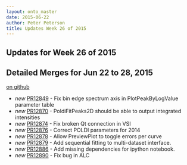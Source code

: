 ```yaml
---
layout: onto_master
date: 2015-06-22
author: Peter Peterson
title: Updates Week 26 of 2015
---
```

Updates for Week 26 of 2015
---------------------------

Detailed Merges for Jun 22 to 28, 2015
--------------------------------------
[on github](https://github.com/mantidproject/mantid/pulls?q=is%3Apr+merged%3A2015-06-23..2015-06-28)

* *new* [PR12849](https://github.com/mantidproject/mantid/pull/12849) - Fix bin edge spectrum axis in PlotPeakByLogValue parameter table
* *new* [PR12870](https://github.com/mantidproject/mantid/pull/12870) - PoldiFitPeaks2D should be able to output integrated intensities
* *new* [PR12874](https://github.com/mantidproject/mantid/pull/12874) - Fix broken Qt connection in VSI
* *new* [PR12876](https://github.com/mantidproject/mantid/pull/12876) - Correct POLDI parameters for 2014
* *new* [PR12878](https://github.com/mantidproject/mantid/pull/12878) - Allow PreviewPlot to toggle errors per curve
* *new* [PR12879](https://github.com/mantidproject/mantid/pull/12879) - Add sequential fitting to multi-dataset interface.
* *new* [PR12886](https://github.com/mantidproject/mantid/pull/12886) - Add missing dependencies for ipython notebook.
* *new* [PR12890](https://github.com/mantidproject/mantid/pull/12890) - Fix bug in ALC
